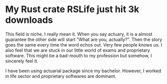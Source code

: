 # My Rust crate RSLife just hit 3k downloads

This field is niche. I really mean it. When you say actuary, it is a almost guarantee the other side will start "What are you, actually?". Then the story goes the same every time the word echos out. Very few people knows us. I also feel that we are stuck in our little world of exams and proprietary software. This might be a bad-mouth to my profession but somehow, I sincerely feel it.

I have been using actuarial package since my bachelor. However, I worked in life sector and proprietary softwares are dominant.
